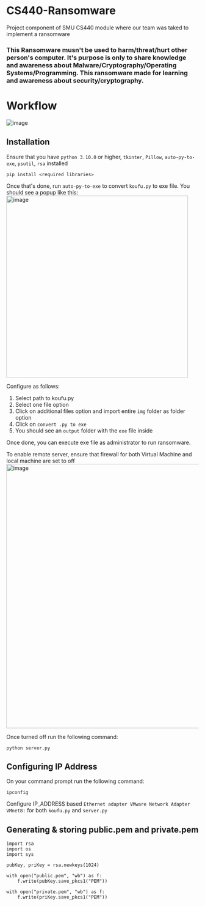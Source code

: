 # CS440-Ransomware
Project component of SMU CS440 module where our team was taked to  implement a ransomware

### This Ransomware musn't be used to harm/threat/hurt other person's computer. It's purpose is only to share knowledge and awareness about Malware/Cryptography/Operating Systems/Programming. This ransomware made for learning and awareness about security/cryptography.

# Workflow
![image](https://github.com/S3annnyyy/CS440-Ransomware/assets/67400060/02fc601b-4ae9-4e30-b7b4-50d6535887f5)


## Installation
Ensure that you have `python 3.10.0` or higher, `tkinter`, `Pillow`, `auto-py-to-exe`, `psutil`, `rsa` installed
```
pip install <required libraries>
```
Once that's done, run `auto-py-to-exe` to convert `koufu.py` to exe file. You should see a popup like this:
<img width="476" alt="image" src="https://github.com/S3annnyyy/CS440-Ransomware/assets/67400060/da4c01ad-592a-45b7-9063-5343743563c0">

Configure as follows:
1. Select path to koufu.py
2. Select one file option
3. Click on additional files option and import entire `img` folder as folder option
4. Click on `convert .py to exe`
5. You should see an `output` folder with the `exe` file inside 

Once done, you can execute exe file as administrator to run ransomware.  

To enable remote server, ensure that firewall for both Virtual Machine and local machine are set to off
<img width="691" alt="image" src="https://github.com/S3annnyyy/CS440-Ransomware/assets/67400060/78861387-5dee-4a6c-bc2e-e55add3f2299">

Once turned off run the following command:
```
python server.py
```
## Configuring IP Address
On your command prompt run the following command:
```
ipconfig
```
Configure IP_ADDRESS based `Ethernet adapter VMware Network Adapter VMnet8:` for both `koufu.py` and `server.py`  

## Generating & storing public.pem and private.pem
```
import rsa
import os
import sys

pubKey, priKey = rsa.newkeys(1024)

with open("public.pem", "wb") as f:
    f.write(pubKey.save_pkcs1("PEM"))

with open("private.pem", "wb") as f:
    f.write(priKey.save_pkcs1("PEM"))
```
